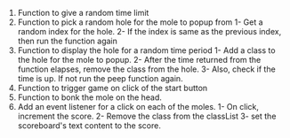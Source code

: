 1) Function to give a random time limit
2) Function to pick a random hole for the mole to popup from
	1- Get a random index for the hole.
	2- If the index is same as the previous index, then run the function again
3) Function to display the hole for a random time period
	1- Add a class to the hole for the mole to popup.
	2- After the time returned from the function elapses, remove the class from the
	hole.
	3- Also, check if the time is up. If not run the peep function again.
4) Function to trigger game on click of the start button
5) Function to bonk the mole on the head.
6) Add an event listener for a click on each of the moles.
	1- On click, increment the score.
	2- Remove the class from the classList
	3- set the scoreboard's text content to the score.
	
